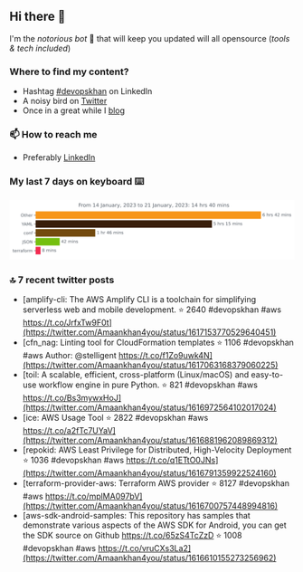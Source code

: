 <!--- [![Hits](https://hits.seeyoufarm.com/api/count/incr/badge.svg?url=https%3A%2F%2Fgithub.com%2Fakhan4u%2Fhit-counter&count_bg=%2379C83D&title_bg=%23555555&icon=&icon_color=%23E7E7E7&title=visits&edge_flat=false)](https://hits.seeyoufarm.com) --->

## Hi there 👋

I'm the _notorious bot_ 🤣 that will keep you updated will all opensource (_tools & tech included_) 

### Where to find my content?

* Hashtag [#devopskhan](https://www.linkedin.com/feed/hashtag/devopskhan) on LinkedIn
* A noisy bird on [Twitter](https://twitter.com/Amaankhan4you)
* Once in a great while I [blog](https://linuxparrot.netlify.app) 


### 📫 **How to reach me**

* Preferably [LinkedIn](https://www.linkedin.com/in/amaan-khan-linux-ninja)

### My last 7 days on keyboard ⌨️

<img src="https://github.com/akhan4u/akhan4u/blob/main/images/stat.svg" alt="Amaan's Wakatime Activity!"/>

### 🔝 7 recent twitter posts
<!-- DEVDOJO:START -->
- [amplify-cli: The AWS Amplify CLI is a toolchain for simplifying serverless web and mobile development.
⭐️ 2640
#devopskhan #aws
https://t.co/JrfxTw9F0t](https://twitter.com/Amaankhan4you/status/1617153770529640451)
- [cfn_nag: Linting tool for CloudFormation templates
⭐️ 1106
#devopskhan #aws
Author: @stelligent
https://t.co/f1Zo9uwk4N](https://twitter.com/Amaankhan4you/status/1617063168379060225)
- [toil: A scalable, efficient, cross-platform &lpar;Linux/macOS&rpar; and easy-to-use workflow engine in pure Python.
⭐️ 821
#devopskhan #aws
https://t.co/Bs3mywxHoJ](https://twitter.com/Amaankhan4you/status/1616972564102017024)
- [ice: AWS Usage Tool
⭐️ 2822
#devopskhan #aws
https://t.co/a2fTc7UYaV](https://twitter.com/Amaankhan4you/status/1616881962089869312)
- [repokid: AWS Least Privilege for Distributed, High-Velocity Deployment
⭐️ 1036
#devopskhan #aws
https://t.co/q1ETtO0JNs](https://twitter.com/Amaankhan4you/status/1616791359922524160)
- [terraform-provider-aws: Terraform AWS provider
⭐️ 8127
#devopskhan #aws
https://t.co/mplMA097bV](https://twitter.com/Amaankhan4you/status/1616700757448994816)
- [aws-sdk-android-samples: This repository has samples that demonstrate various aspects of the AWS SDK for Android, you can get the SDK source on Github https://t.co/65zS4TcZzD
⭐️ 1008
#devopskhan #aws
https://t.co/vruCXs3La2](https://twitter.com/Amaankhan4you/status/1616610155273256962)
<!-- DEVDOJO:END -->

<!-- ![Amaan's GitHub stats](https://github-readme-stats.vercel.app/api?username=akhan4u&count_private=true&show_icons=true&hide=contribs) -->
